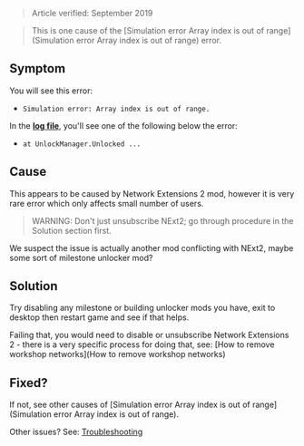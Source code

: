 > Article verified: September 2019

> This is one cause of the [Simulation error Array index is out of range](Simulation error Array index is out of range) error.

## Symptom

You will see this error:

* `Simulation error: Array index is out of range.`

In the [**log file**](Share-your-Cities-Skylines-log-file.), you'll see one of the following below the error:

* `at UnlockManager.Unlocked ...`

## Cause

This appears to be caused by Network Extensions 2 mod, however it is very rare error which only affects small number of users.

> WARNING: Don't just unsubscribe NExt2; go through procedure in the Solution section first.

We suspect the issue is actually another mod conflicting with NExt2, maybe some sort of milestone unlocker mod?

## Solution

Try disabling any milestone or building unlocker mods you have, exit to desktop then restart game and see if that helps.

Failing that, you would need to disable or unsubscribe Network Extensions 2 - there is a very specific process for doing that, see: [How to remove workshop networks](How to remove workshop networks)

## Fixed?

If not, see other causes of [Simulation error Array index is out of range](Simulation error Array index is out of range).

Other issues? See: [Troubleshooting](Troubleshooting)